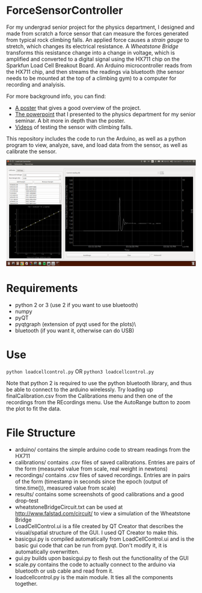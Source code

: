# ForceSensorController

For my undergrad senior project for the physics department, I designed and made from scratch a force sensor that can measure the forces generated from typical rock climbing falls. An applied force causes a _strain gauge_ to stretch, which changes its electrical resistance. A _Wheatstone Bridge_ transforms this resistance change into a change in voltage, which is amplified and converted to a digital signal using the HX711 chip on the Sparkfun Load Cell Breakout Board. An Arduino microcontroller reads from the HX711 chip, and then streams the readings via bluetooth (the sensor needs to be mounted at the top of a climbing gym) to a computer for recording and analyisis.

For more background info, you can find:

- [A poster](https://drive.google.com/file/d/1qqtx6bhoNgbEWu2q_2E9M_DIvXQDxh1o/view?usp=sharing) that gives a good overview of the project.
- [The powerpoint](https://goo.gl/1Zyqgk) that I presented to the physics department for my senior seminar. A bit more in depth than the poster.
- [Videos](https://goo.gl/XtKXJ1) of testing the sensor with climbing falls.

This repository includes the code to run the Arduino, as well as a python program to view, analyze, save, and load data from the sensor, as well as calibrate the sensor.

![screenshot](https://github.com/NickCrews/ForceSensorController/blob/master/results/Screenshot%20from%202018-01-21%2006-59-46.png)

# Requirements

- python 2 or 3 (use 2 if you want to use bluetooth)
- numpy
- pyQT
- pyqtgraph (extension of pyqt used for the plots)\
- bluetooth (if you want it, otherwise can do USB)

# Use

`python loadcellcontrol.py`
OR
`python3 loadcellcontrol.py`

Note that python 2 is required to use the python bluetooth library, and thus be able to connect to the arduino wirelessly.
Try loading up finalCalibration.csv from the Calibrations menu and then one of the recordings from the REcordings menu. Use the AutoRange button to zoom the plot to fit the data.

# File Structure

- arduino/ contains the simple arduino code to stream readings from the HX711
- calibrations/ contains .csv files of saved calibrations. Entries are pairs of the form (measured value from scale, real weight in newtons)
- recordings/ contains .csv files of saved recordings. Entries are in pairs of the form (timestamp in seconds since the epoch (output of time.time()), measured value from scale)
- results/ contains some screenshots of good calibrations and a good drop-test
- wheatstoneBridgeCircuit.txt can be used at http://www.falstad.com/circuit/ to view a simulation of the Wheatstone Bridge
- LoadCellControl.ui is a file created by QT Creator that describes the visual/spatial structure of the GUI. I used QT Creator to make this.
- basicgui.py is compiled automatically from LoadCellControl.ui and is the basic gui code that can be run from pyqt. Don't modify it, it is automatically overwritten.
- gui.py builds upon basicgui.py to flesh out the functionality of the GUI
- scale.py contains the code to actually connect to the arduino via bluetooth or usb cable and read from it.
- loadcellcontrol.py is the main module. It ties all the components together.
